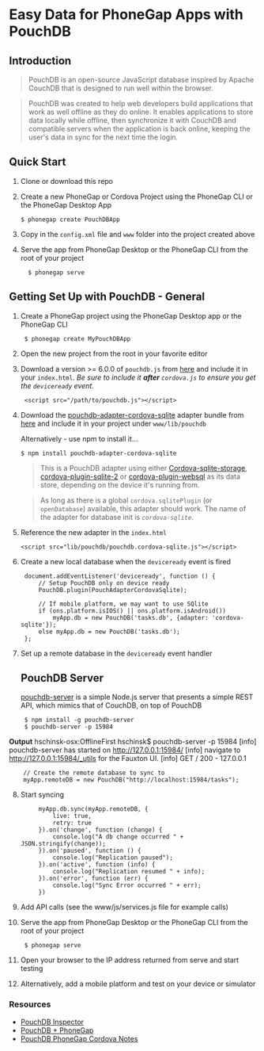 # Easy Data for PhoneGap Apps with PouchDB

## Introduction
>PouchDB is an open-source JavaScript database inspired by Apache CouchDB that is designed to run well within the browser.

>PouchDB was created to help web developers build applications that work as well offline as they do online.
It enables applications to store data locally while offline, then synchronize it with CouchDB and compatible servers when the 
application is back online, keeping the user's data in sync for the next time the login. 

## Quick Start
1. Clone or download this repo 
2. Create a new PhoneGap or Cordova Project using the PhoneGap CLI or the PhoneGap Desktop App
         
	 `$ phonegap create PouchDBApp`

3. Copy in the `config.xml` file and `www` folder into the project created above
4. Serve the app from PhoneGap Desktop or the PhoneGap CLI from the root of your project

         $ phonegap serve  

## Getting Set Up with PouchDB - General
1. Create a PhoneGap project using the PhoneGap Desktop app or the PhoneGap CLI

        $ phonegap create MyPouchDBApp
       
2. Open the new project from the root in your favorite editor

3. Download a version >= 6.0.0 of `pouchdb.js` from [here](https://github.com/pouchdb/pouchdb/releases) and include it in your `index.html`. *Be sure to include it **after** `cordova.js` to ensure you get the `deviceready` event.*

    	<script src="/path/to/pouchdb.js"></script>

4. Download the [pouchdb-adapter-cordova-sqlite](https://github.com/nolanlawson/pouchdb-adapter-cordova-sqlite) adapter bundle
from [here](https://unpkg.com/pouchdb-adapter-cordova-sqlite/dist/pouchdb.cordova-sqlite.js) and include it in your project under
`www/lib/pouchdb`

   Alternatively - use npm to install it... 

    `$ npm install pouchdb-adapter-cordova-sqlite`


    >This is a PouchDB adapter using either [Cordova-sqlite-storage](https://github.com/litehelpers/Cordova-sqlite-storage), 
    [cordova-plugin-sqlite-2](https://github.com/nolanlawson/cordova-plugin-sqlite-2) or [cordova-plugin-websql](https://www.npmjs.com/package/cordova-plugin-websql) 
    as its data store, depending on the device it's running from.

    >As long as there is a global `cordova.sqlitePlugin` (or `openDatabase`) available, this adapter should work. The 
    name of the adapter for database init is *`cordova-sqlite`*.        

5. Reference the new adapter in the `index.html`

     `<script src="lib/pouchdb/pouchdb.cordova-sqlite.js"></script>`

6. Create a new local database when the `deviceready` event is fired

        document.addEventListener('deviceready', function () {
            // Setup PouchDB only on device ready
            PouchDB.plugin(PouchAdapterCordovaSqlite);
    
            // If mobile platform, we may want to use SQlite 
            if (ons.platform.isIOS() || ons.platform.isAndroid())
                myApp.db = new PouchDB('tasks.db', {adapter: 'cordova-sqlite'});
            else myApp.db = new PouchDB('tasks.db');                          
        };

7. Set up a remote database in the `deviceready` event handler
    ## PouchDB Server
    [pouchdb-server](https://github.com/pouchdb/pouchdb-server) is a simple Node.js server that presents a simple REST API, which mimics that of CouchDB, on top of PouchDB

        $ npm install -g pouchdb-server
        $ pouchdb-server -p 15984
        
 **Output**
 hschinsk-osx:OfflineFirst hschinsk$ pouchdb-server -p 15984
 [info] pouchdb-server has started on http://127.0.0.1:15984/
 [info] navigate to http://127.0.0.1:15984/_utils for the Fauxton UI.
 [info] GET / 200 - 127.0.0.1


        // Create the remote database to sync to 
        myApp.remoteDB = new PouchDB("http://localhost:15984/tasks");

8. Start syncing        
            
            myApp.db.sync(myApp.remoteDB, {
				live: true,
				retry: true
			}).on('change', function (change) {
				console.log("A db change occurred " + JSON.stringify(change));				
			}).on('paused', function () {
				console.log("Replication paused");				
			}).on('active', function (info) {
				console.log("Replication resumed " + info);				
			}).on('error', function (err) {
				console.log("Sync Error occurred " + err);				
			})

9. Add API calls (see the www/js/services.js file for example calls)
10. Serve the app from PhoneGap Desktop or the PhoneGap CLI from the root of your project

         $ phonegap serve

11. Open your browser to the IP address returned from serve and start testing
12. Alternatively, add a mobile platform and test on your device or simulator
        

### Resources
- [PouchDB Inspector](https://chrome.google.com/webstore/detail/pouchdb-inspector/hbhhpaojmpfimakffndmpmpndcmonkfa)
- [PouchDB + PhoneGap](https://github.com/pouchdb/pouchdb/wiki/PouchDB-on-Phonegap)
- [PouchDB PhoneGap Cordova Notes](https://github.com/nolanlawson/pouchdb-phonegap-cordova)

